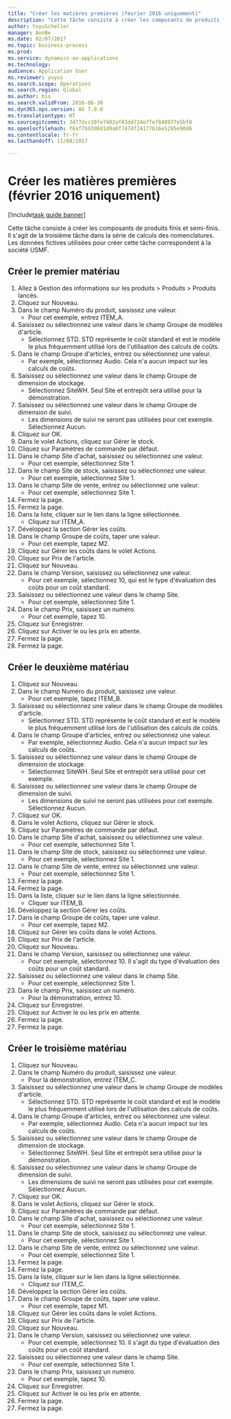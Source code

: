 ```yaml
--- 
title: "Créer les matières premières (février 2016 uniquement)"
description: "Cette tâche consiste à créer les composants de produits finis et semi-finis."
author: YuyuScheller
manager: AnnBe
ms.date: 02/07/2017
ms.topic: business-process
ms.prod: 
ms.service: dynamics-ax-applications
ms.technology: 
audience: Application User
ms.reviewer: yuyus
ms.search.scope: Operations
ms.search.region: Global
ms.author: bis
ms.search.validFrom: 2016-06-30
ms.dyn365.ops.version: AX 7.0.0
ms.translationtype: HT
ms.sourcegitcommit: 3d77dcc20fe7402af83dd724e7fef848977e5bf8
ms.openlocfilehash: f6af7b93d8d1d9a6f7474f24177b16e5295e90d6
ms.contentlocale: fr-fr
ms.lasthandoff: 11/08/2017

---
```

# <a name="create-raw-materials-february-2016-only"></a>Créer les matières premières (février 2016 uniquement)

[!include[task guide banner](../../includes/task-guide-banner.md)]

Cette tâche consiste à créer les composants de produits finis et semi-finis. Il s'agit de la troisième tâche dans la série de calculs des nomenclatures. Les données fictives utilisées pour créer cette tâche correspondent à la société USMF.


## <a name="create-the-first-material"></a>Créer le premier matériau
1. Allez à Gestion des informations sur les produits > Produits > Produits lancés.
2. Cliquez sur Nouveau.
3. Dans le champ Numéro du produit, saisissez une valeur.
    * Pour cet exemple, entrez ITEM_A.  
4. Saisissez ou sélectionnez une valeur dans le champ Groupe de modèles d'article.
    * Sélectionnez STD. STD représente le coût standard et est le modèle le plus fréquemment utilisé lors de l'utilisation des calculs de coûts.  
5. Dans le champ Groupe d'articles, entrez ou sélectionnez une valeur.
    * Par exemple, sélectionnez Audio. Cela n'a aucun impact sur les calculs de coûts.  
6. Saisissez ou sélectionnez une valeur dans le champ Groupe de dimension de stockage.
    * Sélectionnez SiteWH. Seul Site et entrepôt sera utilisé pour la démonstration.  
7. Saisissez ou sélectionnez une valeur dans le champ Groupe de dimension de suivi.
    * Les dimensions de suivi ne seront pas utilisées pour cet exemple. Sélectionnez Aucun.  
8. Cliquez sur OK.
9. Dans le volet Actions, cliquez sur Gérer le stock.
10. Cliquez sur Paramètres de commande par défaut.
11. Dans le champ Site d'achat, saisissez ou sélectionnez une valeur.
    * Pour cet exemple, sélectionnez Site 1.  
12. Dans le champ Site de stock, saisissez ou sélectionnez une valeur.
    * Pour cet exemple, sélectionnez Site 1.  
13. Dans le champ Site de vente, entrez ou sélectionnez une valeur.
    * Pour cet exemple, sélectionnez Site 1.  
14. Fermez la page.
15. Fermez la page.
16. Dans la liste, cliquer sur le lien dans la ligne sélectionnée.
    * Cliquez sur ITEM_A.  
17. Développez la section Gérer les coûts.
18. Dans le champ Groupe de coûts, taper une valeur.
    * Pour cet exemple, tapez M2.  
19. Cliquez sur Gérer les coûts dans le volet Actions.
20. Cliquez sur Prix de l'article.
21. Cliquez sur Nouveau.
22. Dans le champ Version, saisissez ou sélectionnez une valeur.
    * Pour cet exemple, sélectionnez 10, qui est le type d'évaluation des coûts pour un coût standard.  
23. Saisissez ou sélectionnez une valeur dans le champ Site.
    * Pour cet exemple, sélectionnez Site 1.  
24. Dans le champ Prix, saisissez un numéro.
    * Pour cet exemple, tapez 10.  
25. Cliquez sur Enregistrer.
26. Cliquez sur Activer le ou les prix en attente.
27. Fermez la page.
28. Fermez la page.

## <a name="create-the-second-material"></a>Créer le deuxième matériau
1. Cliquez sur Nouveau.
2. Dans le champ Numéro du produit, saisissez une valeur.
    * Pour cet exemple, tapez ITEM_B.  
3. Saisissez ou sélectionnez une valeur dans le champ Groupe de modèles d'article.
    * Sélectionnez STD. STD représente le coût standard et est le modèle le plus fréquemment utilisé lors de l'utilisation des calculs de coûts.  
4. Dans le champ Groupe d'articles, entrez ou sélectionnez une valeur.
    * Par exemple, sélectionnez Audio. Cela n'a aucun impact sur les calculs de coûts.  
5. Saisissez ou sélectionnez une valeur dans le champ Groupe de dimension de stockage.
    * Sélectionnez SiteWH. Seul Site et entrepôt sera utilisé pour cet exemple.  
6. Saisissez ou sélectionnez une valeur dans le champ Groupe de dimension de suivi.
    * Les dimensions de suivi ne seront pas utilisées pour cet exemple. Sélectionnez Aucun.  
7. Cliquez sur OK.
8. Dans le volet Actions, cliquez sur Gérer le stock.
9. Cliquez sur Paramètres de commande par défaut.
10. Dans le champ Site d'achat, saisissez ou sélectionnez une valeur.
    * Pour cet exemple, sélectionnez Site 1.  
11. Dans le champ Site de stock, saisissez ou sélectionnez une valeur.
    * Pour cet exemple, sélectionnez Site 1.  
12. Dans le champ Site de vente, entrez ou sélectionnez une valeur.
    * Pour cet exemple, sélectionnez Site 1.  
13. Fermez la page.
14. Fermez la page.
15. Dans la liste, cliquer sur le lien dans la ligne sélectionnée.
    * Cliquer sur ITEM_B.  
16. Développez la section Gérer les coûts.
17. Dans le champ Groupe de coûts, taper une valeur.
    * Pour cet exemple, tapez M2.  
18. Cliquez sur Gérer les coûts dans le volet Actions.
19. Cliquez sur Prix de l'article.
20. Cliquez sur Nouveau.
21. Dans le champ Version, saisissez ou sélectionnez une valeur.
    * Pour cet exemple, sélectionnez 10. Il s'agit du type d'évaluation des coûts pour un coût standard.  
22. Saisissez ou sélectionnez une valeur dans le champ Site.
    * Pour cet exemple, sélectionnez Site 1.  
23. Dans le champ Prix, saisissez un numéro.
    * Pour la démonstration, entrez 10.  
24. Cliquez sur Enregistrer.
25. Cliquez sur Activer le ou les prix en attente.
26. Fermez la page.
27. Fermez la page.

## <a name="create-the-third-material"></a>Créer le troisième matériau
1. Cliquez sur Nouveau.
2. Dans le champ Numéro du produit, saisissez une valeur.
    * Pour la démonstration, entrez ITEM_C.  
3. Saisissez ou sélectionnez une valeur dans le champ Groupe de modèles d'article.
    * Sélectionnez STD. STD représente le coût standard et est le modèle le plus fréquemment utilisé lors de l'utilisation des calculs de coûts.  
4. Dans le champ Groupe d'articles, entrez ou sélectionnez une valeur.
    * Par exemple, sélectionnez Audio. Cela n'a aucun impact sur les calculs de coûts.  
5. Saisissez ou sélectionnez une valeur dans le champ Groupe de dimension de stockage.
    * Sélectionnez SiteWH. Seul Site et entrepôt sera utilisé pour la démonstration.  
6. Saisissez ou sélectionnez une valeur dans le champ Groupe de dimension de suivi.
    * Les dimensions de suivi ne seront pas utilisées pour cet exemple. Sélectionnez Aucun.  
7. Cliquez sur OK.
8. Dans le volet Actions, cliquez sur Gérer le stock.
9. Cliquez sur Paramètres de commande par défaut.
10. Dans le champ Site d'achat, saisissez ou sélectionnez une valeur.
    * Pour cet exemple, sélectionnez Site 1.  
11. Dans le champ Site de stock, saisissez ou sélectionnez une valeur.
    * Pour cet exemple, sélectionnez Site 1.  
12. Dans le champ Site de vente, entrez ou sélectionnez une valeur.
    * Pour cet exemple, sélectionnez Site 1.  
13. Fermez la page.
14. Fermez la page.
15. Dans la liste, cliquer sur le lien dans la ligne sélectionnée.
    * Cliquez sur ITEM_C.  
16. Développez la section Gérer les coûts.
17. Dans le champ Groupe de coûts, taper une valeur.
    * Pour cet exemple, tapez M1.  
18. Cliquez sur Gérer les coûts dans le volet Actions.
19. Cliquez sur Prix de l'article.
20. Cliquez sur Nouveau.
21. Dans le champ Version, saisissez ou sélectionnez une valeur.
    * Pour cet exemple, sélectionnez 10. Il s'agit du type d'évaluation des coûts pour un coût standard.  
22. Saisissez ou sélectionnez une valeur dans le champ Site.
    * Pour cet exemple, sélectionnez Site 1.  
23. Dans le champ Prix, saisissez un numéro.
    * Pour cet exemple, tapez 10.  
24. Cliquez sur Enregistrer.
25. Cliquez sur Activer le ou les prix en attente.
26. Fermez la page.
27. Fermez la page.


